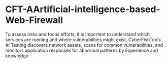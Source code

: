 # CFT-AArtificial-intelligence-based-Web-Firewall
To assess risks and focus efforts, it is important to understand which services are running and where vulnerabilities might exist. CyberFishTools AI Testing discovers network assets, scans for common vulnerabilities, and monitors application responses for abnormal patterns by Experience and knowledge
